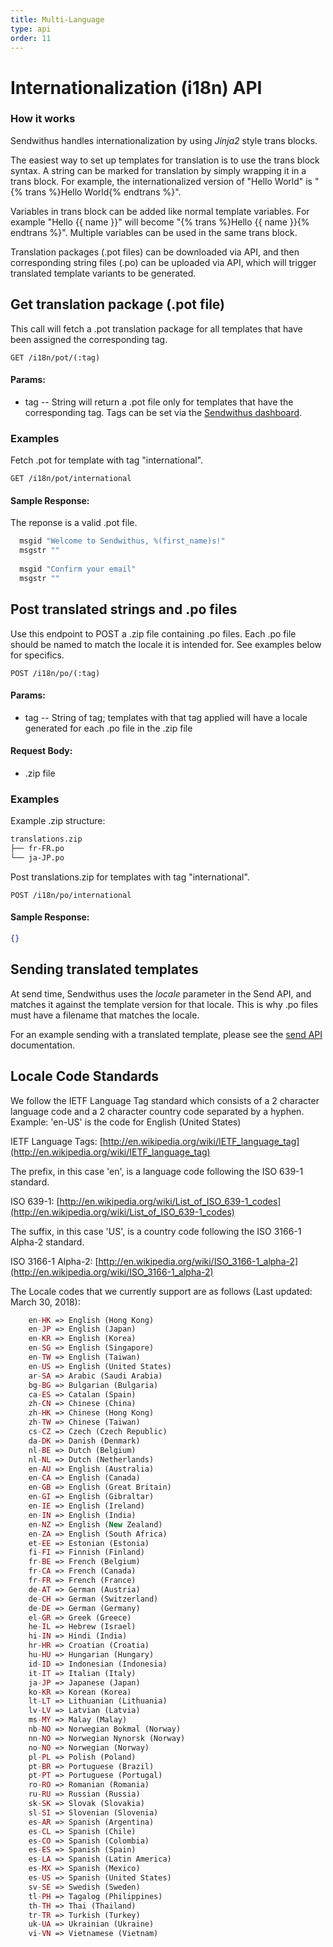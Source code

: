 ```yaml
---
title: Multi-Language
type: api
order: 11
---
```


# Internationalization (i18n) API

### How it works

Sendwithus handles internationalization by using *Jinja2* style trans blocks.

The easiest way to set up templates for translation is to use the trans block syntax. A string can be marked for translation by simply wrapping it in a trans block. For example, the internationalized version of "Hello World" is "{% trans %}Hello World{% endtrans %}".

Variables in trans block can be added like normal template variables. For example "Hello {{ name }}" will become "{% trans %}Hello {{ name }}{% endtrans %}". Multiple variables can be used in the same trans block.

Translation packages (.pot files) can be downloaded via API, and then corresponding string files (.po) can be uploaded via API, which will trigger translated template variants to be generated.

## Get translation package (.pot file)


This call will fetch a .pot translation package for all templates that have been assigned the corresponding tag.

`GET /i18n/pot/(:tag)`

#### Params:

- tag       -- String will return a .pot file only for templates that have the corresponding tag. Tags can be set via the [Sendwithus dashboard](https://support.sendwithus.com/templating/how_to_add_tags/).

### Examples

Fetch .pot for template with tag "international".

`GET /i18n/pot/international`

#### Sample Response:

The reponse is a valid .pot file.

```sh
  msgid "Welcome to Sendwithus, %(first_name)s!"
  msgstr ""
  	 
  msgid "Confirm your email"
  msgstr ""
```

## Post translated strings and .po files

Use this endpoint to POST a .zip file containing .po files. Each .po file should be named to match the locale it is intended for. See examples below for specifics.

`POST /i18n/po/(:tag)`

#### Params:

- tag       -- String of tag; templates with that tag applied will have a locale generated for each .po file in the .zip file

#### Request Body:

- .zip file


### Examples

Example .zip structure:

```sh
translations.zip
├── fr-FR.po
└── ja-JP.po
```

Post translations.zip for templates with tag "international".

`POST /i18n/po/international`

#### Sample Response:

```json
{}
```

## Sending translated templates

At send time, Sendwithus uses the _locale_ parameter in the Send API, and matches it against the template version for that locale. This is why .po files must have a filename that matches the locale.

For an example sending with a translated template, please see the [send API](https://support.sendwithus.com/api/#sendapi) documentation.

## Locale Code Standards

We follow the IETF Language Tag standard which consists of a 2 character language code and a 2 character country code separated by a hyphen.  Example: 'en-US' is the code for English (United States)

IETF Language Tags: [http://en.wikipedia.org/wiki/IETF_language_tag](http://en.wikipedia.org/wiki/IETF_language_tag)

The prefix, in this case 'en', is a language code following the ISO 639-1 standard.

ISO 639-1: [http://en.wikipedia.org/wiki/List_of_ISO_639-1_codes](http://en.wikipedia.org/wiki/List_of_ISO_639-1_codes)

The suffix, in this case 'US', is a country code following the ISO 3166-1 Alpha-2 standard.

ISO 3166-1 Alpha-2: [http://en.wikipedia.org/wiki/ISO_3166-1_alpha-2](http://en.wikipedia.org/wiki/ISO_3166-1_alpha-2)

The Locale codes that we currently support are as follows (Last updated: March 30, 2018):

```php
    en-HK => English (Hong Kong)
    en-JP => English (Japan)
    en-KR => English (Korea)
    en-SG => English (Singapore)
    en-TW => English (Taiwan)
    en-US => English (United States)
    ar-SA => Arabic (Saudi Arabia)
    bg-BG => Bulgarian (Bulgaria)
    ca-ES => Catalan (Spain)
    zh-CN => Chinese (China)
    zh-HK => Chinese (Hong Kong)    
    zh-TW => Chinese (Taiwan)
    cs-CZ => Czech (Czech Republic)
    da-DK => Danish (Denmark)
    nl-BE => Dutch (Belgium)
    nl-NL => Dutch (Netherlands)
    en-AU => English (Australia)
    en-CA => English (Canada)
    en-GB => English (Great Britain)
    en-GI => English (Gibraltar)
    en-IE => English (Ireland)
    en-IN => English (India)
    en-NZ => English (New Zealand)
    en-ZA => English (South Africa)
    et-EE => Estonian (Estonia)
    fi-FI => Finnish (Finland)
    fr-BE => French (Belgium)
    fr-CA => French (Canada)
    fr-FR => French (France)
    de-AT => German (Austria)
    de-CH => German (Switzerland)
    de-DE => German (Germany)
    el-GR => Greek (Greece)
    he-IL => Hebrew (Israel)
    hi-IN => Hindi (India)
    hr-HR => Croatian (Croatia)
    hu-HU => Hungarian (Hungary)
    id-ID => Indonesian (Indonesia)
    it-IT => Italian (Italy)
    ja-JP => Japanese (Japan)
    ko-KR => Korean (Korea)
    lt-LT => Lithuanian (Lithuania)
    lv-LV => Latvian (Latvia)
    ms-MY => Malay (Malay)
    nb-NO => Norwegian Bokmal (Norway)
    nn-NO => Norwegian Nynorsk (Norway)
    no-NO => Norwegian (Norway)
    pl-PL => Polish (Poland)
    pt-BR => Portuguese (Brazil)
    pt-PT => Portuguese (Portugal)
    ro-RO => Romanian (Romania)
    ru-RU => Russian (Russia)
    sk-SK => Slovak (Slovakia)
    sl-SI => Slovenian (Slovenia)
    es-AR => Spanish (Argentina)
    es-CL => Spanish (Chile)
    es-CO => Spanish (Colombia)
    es-ES => Spanish (Spain)
    es-LA => Spanish (Latin America)
    es-MX => Spanish (Mexico)
    es-US => Spanish (United States)
    sv-SE => Swedish (Sweden)
    tl-PH => Tagalog (Philippines)
    th-TH => Thai (Thailand)
    tr-TR => Turkish (Turkey)
    uk-UA => Ukrainian (Ukraine)
    vi-VN => Vietnamese (Vietnam)
```
